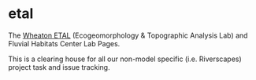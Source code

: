 # etal
The [Wheaton ETAL](http://etal.joewheaton.org/) (Ecogeomorphology &amp; Topographic Analysis Lab) and Fluvial Habitats Center Lab Pages.

This is a clearing house for all our non-model specific (i.e. Riverscapes) project task and issue tracking. 
